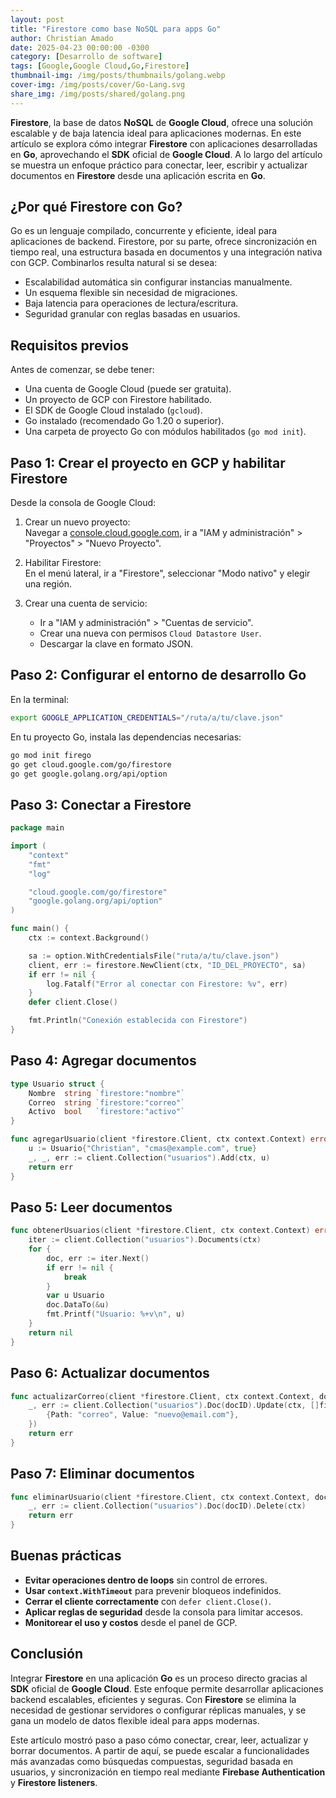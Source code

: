 ```yaml
---
layout: post
title: "Firestore como base NoSQL para apps Go"
author: Christian Amado
date: 2025-04-23 00:00:00 -0300
category: [Desarrollo de software]
tags: [Google,Google Cloud,Go,Firestore]
thumbnail-img: /img/posts/thumbnails/golang.webp
cover-img: /img/posts/cover/Go-Lang.svg
share_img: /img/posts/shared/golang.png
---
```


**Firestore**, la base de datos **NoSQL** de **Google Cloud**, ofrece una solución escalable y de baja latencia ideal para aplicaciones modernas. En este artículo se explora cómo integrar **Firestore** con aplicaciones desarrolladas en **Go**, aprovechando el **SDK** oficial de **Google Cloud**. A lo largo del artículo se muestra un enfoque práctico para conectar, leer, escribir y actualizar documentos en **Firestore** desde una aplicación escrita en **Go**.

<!--more-->

## ¿Por qué Firestore con Go?

Go es un lenguaje compilado, concurrente y eficiente, ideal para aplicaciones de backend. Firestore, por su parte, ofrece sincronización en tiempo real, una estructura basada en documentos y una integración nativa con GCP. Combinarlos resulta natural si se desea:

- Escalabilidad automática sin configurar instancias manualmente.
- Un esquema flexible sin necesidad de migraciones.
- Baja latencia para operaciones de lectura/escritura.
- Seguridad granular con reglas basadas en usuarios.

## Requisitos previos

Antes de comenzar, se debe tener:

- Una cuenta de Google Cloud (puede ser gratuita).
- Un proyecto de GCP con Firestore habilitado.
- El SDK de Google Cloud instalado (`gcloud`).
- Go instalado (recomendado Go 1.20 o superior).
- Una carpeta de proyecto Go con módulos habilitados (`go mod init`).

## Paso 1: Crear el proyecto en GCP y habilitar Firestore

Desde la consola de Google Cloud:

1. Crear un nuevo proyecto:  
   Navegar a [console.cloud.google.com](https://console.cloud.google.com), ir a "IAM y administración" > "Proyectos" > "Nuevo Proyecto".

2. Habilitar Firestore:  
   En el menú lateral, ir a "Firestore", seleccionar "Modo nativo" y elegir una región.

3. Crear una cuenta de servicio:
   - Ir a "IAM y administración" > "Cuentas de servicio".
   - Crear una nueva con permisos `Cloud Datastore User`.
   - Descargar la clave en formato JSON.

## Paso 2: Configurar el entorno de desarrollo Go

En la terminal:

```bash
export GOOGLE_APPLICATION_CREDENTIALS="/ruta/a/tu/clave.json"
```

En tu proyecto Go, instala las dependencias necesarias:

```bash
go mod init firego
go get cloud.google.com/go/firestore
go get google.golang.org/api/option
```

## Paso 3: Conectar a Firestore

```go
package main

import (
	"context"
	"fmt"
	"log"

	"cloud.google.com/go/firestore"
	"google.golang.org/api/option"
)

func main() {
	ctx := context.Background()

	sa := option.WithCredentialsFile("ruta/a/tu/clave.json")
	client, err := firestore.NewClient(ctx, "ID_DEL_PROYECTO", sa)
	if err != nil {
		log.Fatalf("Error al conectar con Firestore: %v", err)
	}
	defer client.Close()

	fmt.Println("Conexión establecida con Firestore")
}
```

## Paso 4: Agregar documentos

```go
type Usuario struct {
	Nombre  string `firestore:"nombre"`
	Correo  string `firestore:"correo"`
	Activo  bool   `firestore:"activo"`
}

func agregarUsuario(client *firestore.Client, ctx context.Context) error {
	u := Usuario{"Christian", "cmas@example.com", true}
	_, _, err := client.Collection("usuarios").Add(ctx, u)
	return err
}
```

## Paso 5: Leer documentos

```go
func obtenerUsuarios(client *firestore.Client, ctx context.Context) error {
	iter := client.Collection("usuarios").Documents(ctx)
	for {
		doc, err := iter.Next()
		if err != nil {
			break
		}
		var u Usuario
		doc.DataTo(&u)
		fmt.Printf("Usuario: %+v\n", u)
	}
	return nil
}
```

## Paso 6: Actualizar documentos

```go
func actualizarCorreo(client *firestore.Client, ctx context.Context, docID string) error {
	_, err := client.Collection("usuarios").Doc(docID).Update(ctx, []firestore.Update{
		{Path: "correo", Value: "nuevo@email.com"},
	})
	return err
}
```

## Paso 7: Eliminar documentos

```go
func eliminarUsuario(client *firestore.Client, ctx context.Context, docID string) error {
	_, err := client.Collection("usuarios").Doc(docID).Delete(ctx)
	return err
}
```

## Buenas prácticas

- **Evitar operaciones dentro de loops** sin control de errores.
- **Usar `context.WithTimeout`** para prevenir bloqueos indefinidos.
- **Cerrar el cliente correctamente** con `defer client.Close()`.
- **Aplicar reglas de seguridad** desde la consola para limitar accesos.
- **Monitorear el uso y costos** desde el panel de GCP.

## Conclusión

Integrar **Firestore** en una aplicación **Go** es un proceso directo gracias al **SDK** oficial de **Google Cloud**. Este enfoque permite desarrollar aplicaciones backend escalables, eficientes y seguras. Con **Firestore** se elimina la necesidad de gestionar servidores o configurar réplicas manuales, y se gana un modelo de datos flexible ideal para apps modernas.

Este artículo mostró paso a paso cómo conectar, crear, leer, actualizar y borrar documentos. A partir de aquí, se puede escalar a funcionalidades más avanzadas como búsquedas compuestas, seguridad basada en usuarios, y sincronización en tiempo real mediante **Firebase Authentication** y **Firestore listeners**.